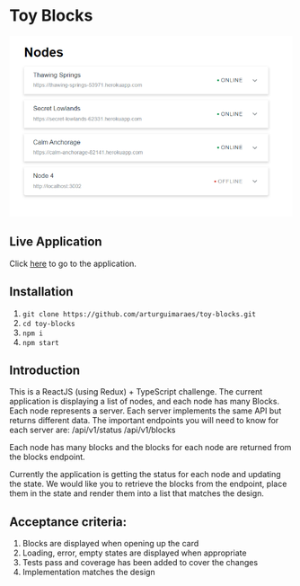 # Toy Blocks

![toy-blocks](https://github.com/arturguimaraes/toy-blocks/blob/main/src/assets/img/print1.PNG?raw=true)

## Live Application

Click [here](https://arturguimaraes.github.io/toy-blocks/) to go to the application.

## Installation

1. `git clone https://github.com/arturguimaraes/toy-blocks.git`
2. `cd toy-blocks`
3. `npm i`
4. `npm start`

## Introduction

This is a ReactJS (using Redux) + TypeScript challenge. The current application is displaying a list of nodes, and each node has many Blocks. Each node represents a server. Each server implements the same API but returns different data. The important endpoints you will need to know for each server are:
/api/v1/status
/api/v1/blocks

Each node has many blocks and the blocks for each node are returned from the blocks endpoint.

Currently the application is getting the status for each node and updating the state. We would like you to retrieve the blocks from the endpoint, place them in the state and render them into a list that matches the design.

## Acceptance criteria:
1. Blocks are displayed when opening up the card
2. Loading, error, empty states are displayed when appropriate
3. Tests pass and coverage has been added to cover the changes
4. Implementation matches the design
